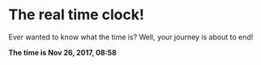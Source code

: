 # The real time clock!

Ever wanted to know what the time is? Well, your journey is about to end!

**The time is Nov 26, 2017, 08:58**